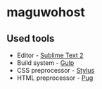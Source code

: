 # maguwohost

## Used tools

* Editor - [Sublime Text 2](https://www.sublimetext.com/)
* Build system - [Gulp](http://gulpjs.com/)
* CSS preprocessor - [Stylus](http://stylus-lang.com/)
* HTML preprocessor - [Pug](http://jade-lang.com/)